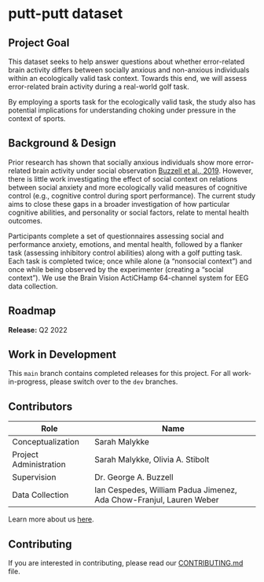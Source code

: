 # putt-putt dataset

## Project Goal
This dataset seeks to help answer questions about whether error-related brain activity differs between socially anxious and non-anxious individuals within an ecologically valid task context. Towards this end, we will assess error-related brain activity during a real-world golf task. 

By employing a sports task for the ecologically valid task, the study also has potential implications for understanding choking under pressure in the context of sports.


## Background & Design
Prior research has shown that socially anxious individuals show more error-related brain activity under social observation [Buzzell et al., 2019](https://www.sciencedirect.com/science/article/pii/S1053811919303696?via%3Dihub). However, there is little work investigating the effect of social context on relations between social anxiety and more ecologically valid measures of cognitive control (e.g., cognitive control during sport performance). The current study aims to close these gaps in a broader investigation of how particular cognitive abilities, and personality or social factors, relate to mental health outcomes.

Participants complete a set of questionnaires assessing social and performance anxiety, emotions, and mental health, followed by a flanker task (assessing inhibitory control abilities) along with a golf putting task. Each task is completed twice; once while alone (a “nonsocial context”) and once while being observed by the experimenter (creating a “social context”). We use the Brain Vision ActiCHamp 64-channel system for EEG data collection. 


## Roadmap
**Release:** Q2 2022


## Work in Development
This `main` branch contains completed releases for this project. For all work-in-progress, please switch over to the `dev` branches.


## Contributors
| Role | Name |
| ---  | ---  |
| Conceptualization | Sarah Malykke |
| Project Administration | Sarah Malykke, Olivia A. Stibolt |
| Supervision | Dr. George A. Buzzell |
| Data Collection | Ian Cespedes, William Padua Jimenez, Ada Chow-Franjul, Lauren Weber |


Learn more about us [here](https://www.ndclab.com/people).

## Contributing
If you are interested in contributing, please read our [CONTRIBUTING.md](CONTRIBUTING.md) file.

